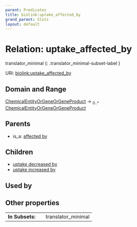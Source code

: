 ```yaml
---
parent: Predicates
title: biolink:uptake_affected_by
grand_parent: Slots
layout: default
---
```


# Relation: uptake_affected_by

translator_minimal
{: .translator_minimal-subset-label }




URI: [biolink:uptake_affected_by](https://w3id.org/biolink/vocab/uptake_affected_by)

## Domain and Range

[ChemicalEntityOrGeneOrGeneProduct](ChemicalEntityOrGeneOrGeneProduct.md) ->  <sub>0..\*</sub> [ChemicalEntityOrGeneOrGeneProduct](ChemicalEntityOrGeneOrGeneProduct.md)

## Parents

 *  is_a: [affected by](affected_by.md)

## Children

 *  [uptake decreased by](uptake_decreased_by.md)
 *  [uptake increased by](uptake_increased_by.md)

## Used by


## Other properties

|  |  |  |
| --- | --- | --- |
| **In Subsets:** | | translator_minimal |

